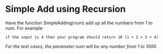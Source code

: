 # Simple Add using Recursion

Have the function SimpleAdding(num) add up all the numbers from 1 to num. For example:

```if the input is 4 then your program should return 10 (1 + 2 + 3 + 4)```

*For the test cases, the parameter num will be any number from 1 to 1000.*